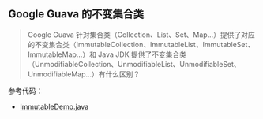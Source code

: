 ## Google Guava 的不变集合类

> Google Guava 针对集合类（Collection、List、Set、Map…）提供了对应的不变集合类（ImmutableCollection、ImmutableList、ImmutableSet、ImmutableMap…）和
> Java JDK 提供了不变集合类（UnmodifiableCollection、UnmodifiableList、UnmodifiableSet、UnmodifiableMap…）有什么区别？

参考代码：

- [ImmutableDemo.java](ImmutableDemo.java)